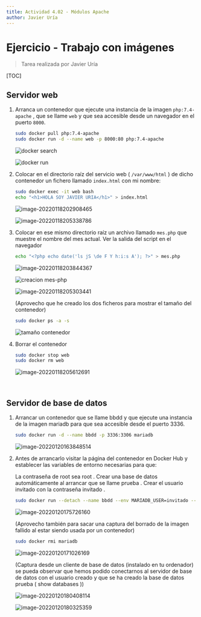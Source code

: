 ```yaml
---
title: Actividad 4.02 - Módulos Apache
author: Javier Uría
---
```


# Ejercicio - Trabajo con imágenes

> Tarea realizada por Javier Uría

[TOC]

## Servidor web

1. Arranca un contenedor que ejecute una instancia de la imagen `php:7.4-apache` , que se llame `web` y que sea accesible desde un navegador en el puerto `8000`.

   ```bash
   sudo docker pull php:7.4-apache
   sudo docker run -d --name web -p 8000:80 php:7.4-apache
   ```

   ![docker search](Ejercicio%20Docker%20-%20Trabajo%20con%20im%C3%A1genes.assets/docker%20search.PNG)

   ![docker run](Ejercicio%20Docker%20-%20Trabajo%20con%20im%C3%A1genes.assets/docker%20run.PNG)

   

2. Colocar en el directorio raíz del servicio web ( `/var/www/html` ) de dicho contenedor un fichero llamado `index.html` con mi nombre:

   ```bash
   sudo docker exec -it web bash
   echo "<h1>HOLA SOY JAVIER URIA</h1>" > index.html
   ```

   ![image-20220118202908465](Ejercicio%20Docker%20-%20Trabajo%20con%20im%C3%A1genes.assets/image-20220118202908465.png)

   ![image-20220118205338786](Ejercicio%20Docker%20-%20Trabajo%20con%20im%C3%A1genes.assets/image-20220118205338786.png)

   

3. Colocar en ese mismo directorio raíz un archivo llamado `mes.php` que muestre el nombre del mes actual. Ver la salida del script en el navegador

   ```bash
   echo "<?php echo date('ls jS \de F Y h:i:s A'); ?>" > mes.php
   ```

   ![image-20220118203844367](Ejercicio%20Docker%20-%20Trabajo%20con%20im%C3%A1genes.assets/image-20220118203844367.png)

   ![creacion mes-php](Ejercicio%20Docker%20-%20Trabajo%20con%20im%C3%A1genes.assets/creacion%20mes-php.PNG)

   ![image-20220118205303441](Ejercicio%20Docker%20-%20Trabajo%20con%20im%C3%A1genes.assets/image-20220118205303441.png)

   (Aprovecho que he creado los dos ficheros para mostrar el tamaño del contenedor)

   ```bash
   sudo docker ps -a -s
   ```

   ![tamaño contenedor](Ejercicio%20Docker%20-%20Trabajo%20con%20im%C3%A1genes.assets/tama%C3%B1o%20contenedor.PNG)

   

4. Borrar el contenedor

   ```bash
   sudo docker stop web
   sudo docker rm web
   ```

   ![image-20220118205612691](Ejercicio%20Docker%20-%20Trabajo%20con%20im%C3%A1genes.assets/image-20220118205612691.png)

​	



## Servidor de base de datos

1. Arrancar un contenedor que se llame bbdd y que ejecute una instancia de la imagen mariadb para que sea accesible desde el puerto 3336.

   ```bash
   sudo docker run -d --name bbdd -p 3336:3306 mariadb
   ```

   ![image-20220120163848514](Ejercicio%20Docker%20-%20Trabajo%20con%20im%C3%A1genes.assets/image-20220120163848514.png)

   

2. Antes de arrancarlo visitar la página del contenedor en Docker Hub y establecer las variables de entorno necesarias para que:

   La contraseña de root sea root . Crear una base de datos automáticamente al arrancar que se llame prueba . Crear el usuario invitado con la contraseña invitado .

   ```bash
   sudo docker run --detach --name bbdd --env MARIADB_USER=invitado --env MARIADB_PASSWORD=invitado --env MARIADB_DATABASE=prueba --env MARIADB_ROOT_PASSWORD=root -p 3336:3306 mariadb
   ```

   ![image-20220120175726160](Ejercicio%20Docker%20-%20Trabajo%20con%20im%C3%A1genes.assets/image-20220120175726160.png)

   (Aprovecho también para sacar una captura del borrado de la imagen fallido al estar siendo usada por un contenedor)

   ```bash
   sudo docker rmi mariadb
   ```

   ![image-20220120171026169](Ejercicio%20Docker%20-%20Trabajo%20con%20im%C3%A1genes.assets/image-20220120171026169.png)

   (Captura desde un cliente de base de datos (instalado en tu ordenador) se pueda observar que hemos podido conectarnos al servidor de base de datos con el usuario creado y que se ha creado la base de datos prueba ( show databases ))

   ![image-20220120180408114](Ejercicio%20Docker%20-%20Trabajo%20con%20im%C3%A1genes.assets/image-20220120180408114.png)

   ![image-20220120180325359](Ejercicio%20Docker%20-%20Trabajo%20con%20im%C3%A1genes.assets/image-20220120180325359.png)

   

